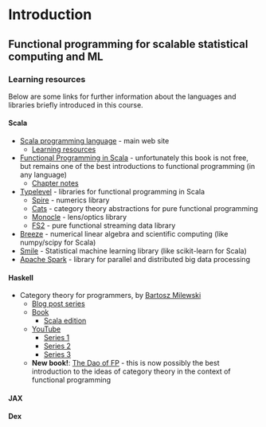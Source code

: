 # Introduction

## Functional programming for scalable statistical computing and ML




### Learning resources

Below are some links for further information about the languages and libraries briefly introduced in this course.

#### Scala

* [Scala programming language](https://www.scala-lang.org/) - main web site
    * [Learning resources](https://docs.scala-lang.org/)
* [Functional Programming in Scala](https://www.manning.com/books/functional-programming-in-scala) - unfortunately this book is not free, but remains one of the best introductions to functional programming (in any language)
    * [Chapter notes](https://github.com/fpinscala/fpinscala)
* [Typelevel](https://typelevel.org/) - libraries for functional programming in Scala
    * [Spire](https://typelevel.org/spire/) - numerics library
	* [Cats](https://typelevel.org/cats/) - category theory abstractions for pure functional programming
	* [Monocle](https://www.optics.dev/Monocle/) - lens/optics library
	* [FS2](https://fs2.io/) - pure functional streaming data library
* [Breeze](https://github.com/scalanlp/breeze/) - numerical linear algebra and scientific computing (like numpy/scipy for Scala)
* [Smile](https://haifengl.github.io/) - Statistical machine learning library (like scikit-learn for Scala)
* [Apache Spark](https://spark.apache.org/) - library for parallel and distributed big data processing


#### Haskell


* Category theory for programmers, by [Bartosz Milewski](https://bartoszmilewski.com/)
    * [Blog post series](https://bartoszmilewski.com/2014/10/28/category-theory-for-programmers-the-preface/)
    * [Book](https://github.com/hmemcpy/milewski-ctfp-pdf/)
	    * [Scala edition](https://github.com/hmemcpy/milewski-ctfp-pdf/releases/tag/v1.3.0)
    * [YouTube](https://www.youtube.com/channel/UC8BtBl8PNgd3vWKtm2yJ7aA)
	    * [Series 1](https://www.youtube.com/playlist?list=PLbgaMIhjbmEnaH_LTkxLI7FMa2HsnawM_)
	    * [Series 2](https://www.youtube.com/playlist?list=PLbgaMIhjbmElia1eCEZNvsVscFef9m0dm)
	    * [Series 3](https://www.youtube.com/playlist?list=PLbgaMIhjbmEn64WVX4B08B4h2rOtueWIL)
    * **New book!**: [The Dao of FP](https://github.com/BartoszMilewski/Publications/raw/master/TheDaoOfFP/DaoFP.pdf) - this is now possibly the best introduction to the ideas of category theory in the context of functional programming


#### JAX



#### Dex



